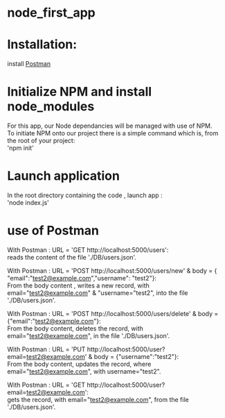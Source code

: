 # node_first_app

# Installation: &nbsp;
install [Postman](www.postman.com)

# Initialize NPM and install node_modules
For this app, our Node dependancies will be managed with use of NPM.  
To initiate NPM onto our project there is a simple command which is, from the root of your project:  
'npm init'

# Launch application
In the root directory containing the code , launch app :  
'node index.js'

# use of Postman
With Postman : URL = 'GET http://localhost:5000/users':   
reads the content of the file './DB/users.json'.

With Postman : URL = 'POST http://localhost:5000/users/new' & body = { "email":"test2@example.com","username": "test2"}:  
From the body content , writes a new record, with email="test2@example.com" & "username="test2", into the file './DB/users.json'.

With Postman : URL = 'POST http://localhost:5000/users/delete' & body = {"email":"test2@example.com"}:  
From the body content, deletes the record, with email="test2@example.com", in the file './DB/users.json'.

With Postman : URL = 'PUT http://localhost:5000/user?email=test2@example.com' & body = {"username":"test2"}:  
From the body content, updates the record, where email="test2@example.com", with username="test2".

With Postman : URL = 'GET http://localhost:5000/user?email=test2@example.com':  
gets the record, with email="test2@example.com", from the file './DB/users.json'.
